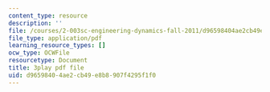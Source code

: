 ```yaml
---
content_type: resource
description: ''
file: /courses/2-003sc-engineering-dynamics-fall-2011/d96598404ae2cb49e8b8907f4295f1f0_zhk9xLjrmi4.pdf
file_type: application/pdf
learning_resource_types: []
ocw_type: OCWFile
resourcetype: Document
title: 3play pdf file
uid: d9659840-4ae2-cb49-e8b8-907f4295f1f0
---
```

